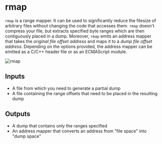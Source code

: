 # rmap
`rmap` is a range mapper. It can be used to significantly reduce the filesize of arbitrary files without changing the code that accesses them. `rmap` doesn't compress your file, but extracts specified byte ranges which are then contiguously placed in a dump. Moreover, `rmap` emits an address mapper that takes the *original file offset address* and maps it to a *dump file offset address*. Depending on the options provided, the address mapper can be emitted as a C/C++ header file or as an ECMAScript module.

![rmap](https://user-images.githubusercontent.com/4442505/31670355-ae6b3d46-b357-11e7-9fc5-e3be00b9f3eb.png)

## Inputs
- A file from which you need to generate a partial dump
- A file containing the range offsets that need to be placed in the resulting dump

## Outputs
- A dump that contains only the ranges specified
- An address mapper that converts an address from "file space" into "dump space"
